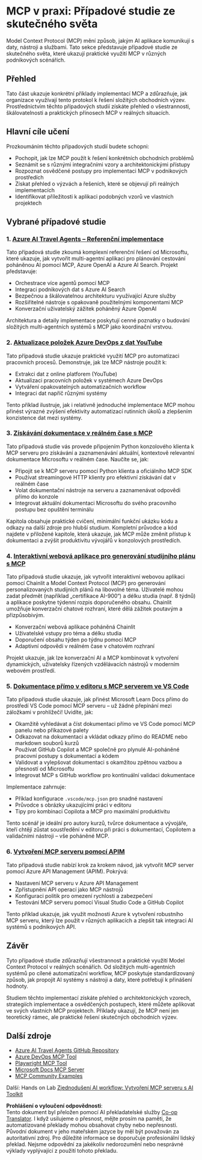 <!--
CO_OP_TRANSLATOR_METADATA:
{
  "original_hash": "873741da08dd6537858d5e14c3a386e1",
  "translation_date": "2025-07-04T18:34:53+00:00",
  "source_file": "09-CaseStudy/README.md",
  "language_code": "cs"
}
-->
# MCP v praxi: Případové studie ze skutečného světa

Model Context Protocol (MCP) mění způsob, jakým AI aplikace komunikují s daty, nástroji a službami. Tato sekce představuje případové studie ze skutečného světa, které ukazují praktické využití MCP v různých podnikových scénářích.

## Přehled

Tato část ukazuje konkrétní příklady implementací MCP a zdůrazňuje, jak organizace využívají tento protokol k řešení složitých obchodních výzev. Prostřednictvím těchto případových studií získáte přehled o všestrannosti, škálovatelnosti a praktických přínosech MCP v reálných situacích.

## Hlavní cíle učení

Prozkoumáním těchto případových studií budete schopni:

- Pochopit, jak lze MCP použít k řešení konkrétních obchodních problémů
- Seznámit se s různými integračními vzory a architektonickými přístupy
- Rozpoznat osvědčené postupy pro implementaci MCP v podnikových prostředích
- Získat přehled o výzvách a řešeních, které se objevují při reálných implementacích
- Identifikovat příležitosti k aplikaci podobných vzorů ve vlastních projektech

## Vybrané případové studie

### 1. [Azure AI Travel Agents – Referenční implementace](./travelagentsample.md)

Tato případová studie zkoumá komplexní referenční řešení od Microsoftu, které ukazuje, jak vytvořit multi-agentní aplikaci pro plánování cestování poháněnou AI pomocí MCP, Azure OpenAI a Azure AI Search. Projekt představuje:

- Orchestrace více agentů pomocí MCP
- Integraci podnikových dat s Azure AI Search
- Bezpečnou a škálovatelnou architekturu využívající Azure služby
- Rozšiřitelné nástroje s opakovaně použitelnými komponentami MCP
- Konverzační uživatelský zážitek poháněný Azure OpenAI

Architektura a detaily implementace poskytují cenné poznatky o budování složitých multi-agentních systémů s MCP jako koordinační vrstvou.

### 2. [Aktualizace položek Azure DevOps z dat YouTube](./UpdateADOItemsFromYT.md)

Tato případová studie ukazuje praktické využití MCP pro automatizaci pracovních procesů. Demonstruje, jak lze MCP nástroje použít k:

- Extrakci dat z online platforem (YouTube)
- Aktualizaci pracovních položek v systémech Azure DevOps
- Vytváření opakovatelných automatizačních workflow
- Integraci dat napříč různými systémy

Tento příklad ilustruje, jak i relativně jednoduché implementace MCP mohou přinést výrazné zvýšení efektivity automatizací rutinních úkolů a zlepšením konzistence dat mezi systémy.

### 3. [Získávání dokumentace v reálném čase s MCP](./docs-mcp/README.md)

Tato případová studie vás provede připojením Python konzolového klienta k MCP serveru pro získávání a zaznamenávání aktuální, kontextově relevantní dokumentace Microsoftu v reálném čase. Naučíte se, jak:

- Připojit se k MCP serveru pomocí Python klienta a oficiálního MCP SDK
- Používat streamingové HTTP klienty pro efektivní získávání dat v reálném čase
- Volat dokumentační nástroje na serveru a zaznamenávat odpovědi přímo do konzole
- Integrovat aktuální dokumentaci Microsoftu do svého pracovního postupu bez opuštění terminálu

Kapitola obsahuje praktické cvičení, minimální funkční ukázku kódu a odkazy na další zdroje pro hlubší studium. Kompletní průvodce a kód najdete v přiložené kapitole, která ukazuje, jak MCP může změnit přístup k dokumentaci a zvýšit produktivitu vývojářů v konzolových prostředích.

### 4. [Interaktivní webová aplikace pro generování studijního plánu s MCP](./docs-mcp/README.md)

Tato případová studie ukazuje, jak vytvořit interaktivní webovou aplikaci pomocí Chainlit a Model Context Protocol (MCP) pro generování personalizovaných studijních plánů na libovolné téma. Uživatelé mohou zadat předmět (například „certifikace AI-900“) a délku studia (např. 8 týdnů) a aplikace poskytne týdenní rozpis doporučeného obsahu. Chainlit umožňuje konverzační chatové rozhraní, které dělá zážitek poutavým a přizpůsobivým.

- Konverzační webová aplikace poháněná Chainlit
- Uživatelské vstupy pro téma a délku studia
- Doporučení obsahu týden po týdnu pomocí MCP
- Adaptivní odpovědi v reálném čase v chatovém rozhraní

Projekt ukazuje, jak lze konverzační AI a MCP kombinovat k vytvoření dynamických, uživatelsky řízených vzdělávacích nástrojů v moderním webovém prostředí.

### 5. [Dokumentace přímo v editoru s MCP serverem ve VS Code](./docs-mcp/README.md)

Tato případová studie ukazuje, jak přinést Microsoft Learn Docs přímo do prostředí VS Code pomocí MCP serveru – už žádné přepínání mezi záložkami v prohlížeči! Uvidíte, jak:

- Okamžitě vyhledávat a číst dokumentaci přímo ve VS Code pomocí MCP panelu nebo příkazové palety
- Odkazovat na dokumentaci a vkládat odkazy přímo do README nebo markdown souborů kurzů
- Používat GitHub Copilot a MCP společně pro plynulé AI-poháněné pracovní postupy s dokumentací a kódem
- Validovat a vylepšovat dokumentaci s okamžitou zpětnou vazbou a přesností od Microsoftu
- Integrovat MCP s GitHub workflow pro kontinuální validaci dokumentace

Implementace zahrnuje:
- Příklad konfigurace `.vscode/mcp.json` pro snadné nastavení
- Průvodce s obrázky ukazujícími práci v editoru
- Tipy pro kombinaci Copilota a MCP pro maximální produktivitu

Tento scénář je ideální pro autory kurzů, tvůrce dokumentace a vývojáře, kteří chtějí zůstat soustředění v editoru při práci s dokumentací, Copilotem a validačními nástroji – vše poháněné MCP.

### 6. [Vytvoření MCP serveru pomocí APIM](./apimsample.md)

Tato případová studie nabízí krok za krokem návod, jak vytvořit MCP server pomocí Azure API Management (APIM). Pokrývá:

- Nastavení MCP serveru v Azure API Management
- Zpřístupnění API operací jako MCP nástrojů
- Konfiguraci politik pro omezení rychlosti a zabezpečení
- Testování MCP serveru pomocí Visual Studio Code a GitHub Copilot

Tento příklad ukazuje, jak využít možnosti Azure k vytvoření robustního MCP serveru, který lze použít v různých aplikacích a zlepšit tak integraci AI systémů s podnikových API.

## Závěr

Tyto případové studie zdůrazňují všestrannost a praktické využití Model Context Protocol v reálných scénářích. Od složitých multi-agentních systémů po cílené automatizační workflow, MCP poskytuje standardizovaný způsob, jak propojit AI systémy s nástroji a daty, které potřebují k přinášení hodnoty.

Studiem těchto implementací získáte přehled o architektonických vzorech, strategiích implementace a osvědčených postupech, které můžete aplikovat ve svých vlastních MCP projektech. Příklady ukazují, že MCP není jen teoretický rámec, ale praktické řešení skutečných obchodních výzev.

## Další zdroje

- [Azure AI Travel Agents GitHub Repository](https://github.com/Azure-Samples/azure-ai-travel-agents)
- [Azure DevOps MCP Tool](https://github.com/microsoft/azure-devops-mcp)
- [Playwright MCP Tool](https://github.com/microsoft/playwright-mcp)
- [Microsoft Docs MCP Server](https://github.com/MicrosoftDocs/mcp)
- [MCP Community Examples](https://github.com/microsoft/mcp)

Další: Hands on Lab [Zjednodušení AI workflow: Vytvoření MCP serveru s AI Toolkit](../10-StreamliningAIWorkflowsBuildingAnMCPServerWithAIToolkit/README.md)

**Prohlášení o vyloučení odpovědnosti**:  
Tento dokument byl přeložen pomocí AI překladatelské služby [Co-op Translator](https://github.com/Azure/co-op-translator). I když usilujeme o přesnost, mějte prosím na paměti, že automatizované překlady mohou obsahovat chyby nebo nepřesnosti. Původní dokument v jeho mateřském jazyce by měl být považován za autoritativní zdroj. Pro důležité informace se doporučuje profesionální lidský překlad. Nejsme odpovědní za jakékoliv nedorozumění nebo nesprávné výklady vyplývající z použití tohoto překladu.